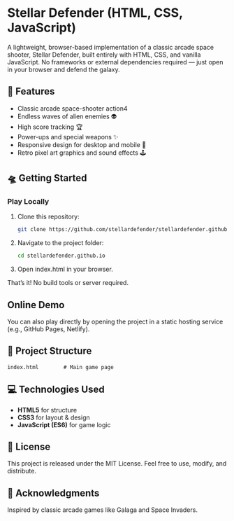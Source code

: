 ﻿# Stellar Defender (HTML, CSS, JavaScript)
A lightweight, browser-based implementation of a classic arcade space shooter, Stellar Defender, built entirely with HTML, CSS, and vanilla JavaScript. No frameworks or external dependencies required — just open in your browser and defend the galaxy.

## 👾 Features
* Classic arcade space-shooter action4
* Endless waves of alien enemies 👽
* High score tracking 🏆
* Power-ups and special weapons ✨
* Responsive design for desktop and mobile 📱
* Retro pixel art graphics and sound effects 🕹️

## 🛸 Getting Started

### Play Locally

1. Clone this repository:

   ```bash
   git clone https://github.com/stellardefender/stellardefender.github.io
   ```

2. Navigate to the project folder:

   ```bash
   cd stellardefender.github.io
   ```

3. Open index.html in your browser.

That’s it! No build tools or server required.

## Online Demo

You can also play directly by opening the project in a static hosting service (e.g., GitHub Pages, Netlify).

## 📁 Project Structure

```
index.html        # Main game page
```

## 💻 Technologies Used

* **HTML5** for structure
* **CSS3** for layout & design
* **JavaScript (ES6)** for game logic

## 📄 License

This project is released under the MIT License. Feel free to use, modify, and distribute.

## 🙏 Acknowledgments

Inspired by classic arcade games like Galaga and Space Invaders.
